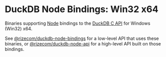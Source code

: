 # DuckDB Node Bindings: Win32 x64

Binaries supporting [Node](https://nodejs.org/) bindings to the [DuckDB C API](https://duckdb.org/docs/api/c/overview) for Windows (Win32) x64.

See [@rizecom/duckdb-node-bindings](https://www.npmjs.com/package/@rizecom/duckdb-node-bindings) for a low-level API that uses these binaries, or [@rizecom/duckdb-node-api](https://www.npmjs.com/package/@rizecom/duckdb-node-api) for a high-level API built on those bindings.
